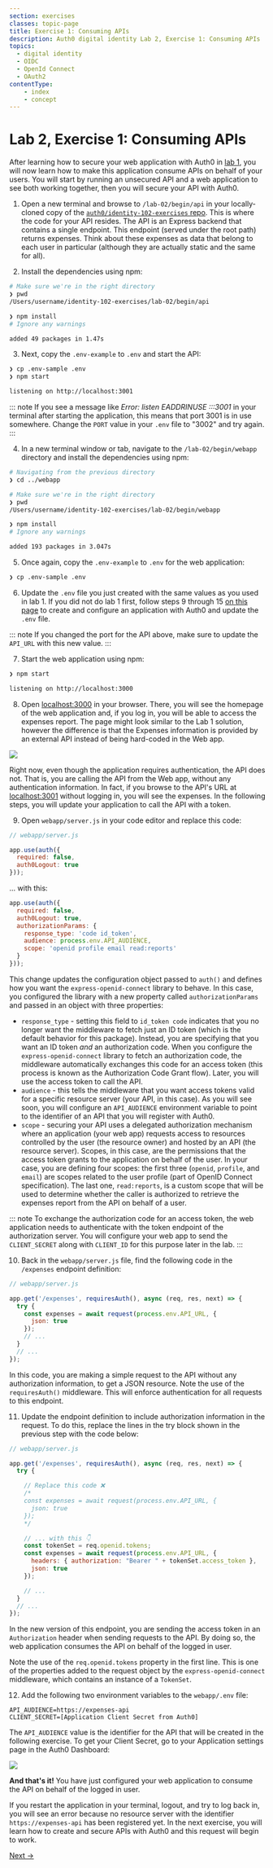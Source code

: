 ```yaml
---
section: exercises
classes: topic-page
title: Exercise 1: Consuming APIs
description: Auth0 digital identity Lab 2, Exercise 1: Consuming APIs
topics:
  - digital identity
  - OIDC
  - OpenId Connect
  - OAuth2
contentType:
    - index
    - concept
---
```

# Lab 2, Exercise 1: Consuming APIs

After learning how to secure your web application with Auth0 in [lab 1](/identity-labs/01-web-sign-in), you will now learn how to make this application consume APIs on behalf of your users. You will start by running an unsecured API and a web application to see both working together, then you will secure your API with Auth0.

1. Open a new terminal and browse to `/lab-02/begin/api` in your locally-cloned copy of the [`auth0/identity-102-exercises` repo](https://github.com/auth0/identity-102-exercises/). This is where the code for your API resides. The API is an Express backend that contains a single endpoint. This endpoint (served under the root path) returns expenses. Think about these expenses as data that belong to each user in particular (although they are actually static and the same for all).

2. Install the dependencies using npm:

```bash
# Make sure we're in the right directory
❯ pwd
/Users/username/identity-102-exercises/lab-02/begin/api

❯ npm install
# Ignore any warnings

added 49 packages in 1.47s
```

3. Next, copy the `.env-example` to `.env` and start the API:

```bash
❯ cp .env-sample .env
❯ npm start

listening on http://localhost:3001
```

::: note
If you see a message like *Error: listen EADDRINUSE :::3001* in your terminal after starting the application, this means that port 3001 is in use somewhere. Change the `PORT` value in your `.env` file to "3002" and try again.
:::

4. In a new terminal window or tab, navigate to the `/lab-02/begin/webapp` directory and install the dependencies using npm:

```bash
# Navigating from the previous directory
❯ cd ../webapp

# Make sure we're in the right directory
❯ pwd
/Users/username/identity-102-exercises/lab-02/begin/webapp

❯ npm install
# Ignore any warnings

added 193 packages in 3.047s
```

5. Once again, copy the `.env-example` to `.env` for the web application:

```bash
❯ cp .env-sample .env
```

6. Update the `.env` file you just created with the same values as you used in lab 1. If you did not do lab 1 first, follow steps 9 through 15 [on this page](/identity-labs/01-web-sign-in/exercise-01) to create and configure an application with Auth0 and update the `.env` file.

::: note
If you changed the port for the API above, make sure to update the `API_URL` with this new value.
:::

7. Start the web application using npm:

```bash
❯ npm start

listening on http://localhost:3000
```

8. Open [localhost:3000](http://localhost:3000) in your browser. There, you will see the homepage of the web application and, if you log in, you will be able to access the expenses report. The page might look similar to the Lab 1 solution, however the difference is that the Expenses information is provided by an external API instead of being hard-coded in the Web app.

![](/media/articles/identity-labs/lab-02-starter-app-rendered.png)

Right now, even though the application requires authentication, the API does not. That is, you are calling the API from the Web app, without any authentication information. In fact, if you browse to the API's URL at [localhost:3001](http://localhost:3001) without logging in, you will see the expenses. In the following steps, you will update your application to call the API with a token.

9. Open `webapp/server.js` in your code editor and replace this code:

```js
// webapp/server.js

app.use(auth({
  required: false,
  auth0Logout: true
}));
```

... with this:

```js
app.use(auth({
  required: false,
  auth0Logout: true,
  authorizationParams: {
    response_type: 'code id_token',
    audience: process.env.API_AUDIENCE,
    scope: 'openid profile email read:reports'
  }
}));
```

This change updates the configuration object passed to `auth()` and defines how you want the `express-openid-connect` library to behave. In this case, you configured the library with a new property called `authorizationParams` and passed in an object with three properties:

- `response_type` - setting this field to `id_token code` indicates that you no longer want the middleware to fetch just an ID token (which is the default behavior for this package). Instead, you are specifying that you want an ID token *and* an authorization code. When you configure the `express-openid-connect` library to fetch an authorization code, the middleware automatically exchanges this code for an access token (this process is known as the Authorization Code Grant flow). Later, you will use the access token to call the API.
- `audience` - this tells the middleware that you want access tokens valid for a specific resource server (your API, in this case). As you will see soon, you will configure an `API_AUDIENCE` environment variable to point to the identifier of an API that you will register with Auth0.
- `scope` - securing your API uses a delegated authorization mechanism where an application (your web app) requests access to resources controlled by the user (the resource owner) and hosted by an API (the resource server). Scopes, in this case, are the permissions that the access token grants to the application on behalf of the user. In your case, you are defining four scopes: the first three (`openid`, `profile`, and `email`) are scopes related to the user profile (part of OpenID Connect specification). The last one, `read:reports`, is a custom scope that will be used to determine whether the caller is authorized to retrieve the expenses report from the API on behalf of a user.

::: note
To exchange the authorization code for an access token, the web application needs to authenticate with the token endpoint of the authorization server. You will configure your web app to send the `CLIENT_SECRET` along with `CLIENT_ID` for this purpose later in the lab.
:::

10. Back in the `webapp/server.js` file, find the following code in the `/expenses` endpoint definition:

```js
// webapp/server.js

app.get('/expenses', requiresAuth(), async (req, res, next) => {
  try {
    const expenses = await request(process.env.API_URL, {
      json: true
    });
    // ...
  }
  // ...
});
```

In this code, you are making a simple request to the API without any authorization information, to get a JSON resource. Note the use of the `requiresAuth()` middleware. This will enforce authentication for all requests to this endpoint.

11. Update the endpoint definition to include authorization information in the request. To do this, replace the lines in the try block shown in the previous step with the code below:

```js
// webapp/server.js

app.get('/expenses', requiresAuth(), async (req, res, next) => {
  try {

    // Replace this code ❌
    /*
    const expenses = await request(process.env.API_URL, {
      json: true
    });
    */

    // ... with this 👇
    const tokenSet = req.openid.tokens;
    const expenses = await request(process.env.API_URL, {
      headers: { authorization: "Bearer " + tokenSet.access_token },
      json: true
    });

    // ...
  }
  // ...
});
```

In the new version of this endpoint, you are sending the access token in an `Authorization` header when sending requests to the API. By doing so, the web application consumes the API on behalf of the logged in user.

Note the use of the `req.openid.tokens` property in the first line. This is one of the properties added to the request object by the `express-openid-connect` middleware, which contains an instance of a `TokenSet`.

12. Add the following two environment variables to the `webapp/.env` file:

```text
API_AUDIENCE=https://expenses-api
CLIENT_SECRET=[Application Client Secret from Auth0]
```

The `API_AUDIENCE` value is the identifier for the API that will be created in the following exercise. To get your Client Secret, go to your Application settings page in the Auth0 Dashboard:

![](/media/articles/identity-labs/lab-02-client-secret-config.png)

**And that's it!** You have just configured your web application to consume the API on behalf of the logged in user.

If you restart the application in your terminal, logout, and try to log back in, you will see an error because no resource server with the identifier `https://expenses-api` has been registered yet. In the next exercise, you will learn how to create and secure APIs with Auth0 and this request will begin to work.

<a href="/identity-labs/02-calling-an-api/exercise-02" class="btn btn-transparent">Next →</a>
